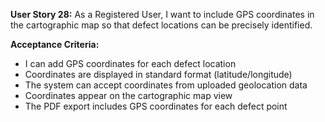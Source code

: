 **User Story 28:** As a Registered User, I want to include GPS coordinates in the cartographic map so that defect locations can be precisely identified. 

**Acceptance Criteria:** 

- I can add GPS coordinates for each defect location 
- Coordinates are displayed in standard format (latitude/longitude) 
- The system can accept coordinates from uploaded geolocation data 
- Coordinates appear on the cartographic map view 
- The PDF export includes GPS coordinates for each defect point 
